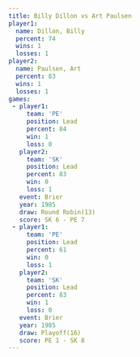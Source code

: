 ```yaml
---
title: Billy Dillon vs Art Paulsen
player1:             
  name: Dillon, Billy
  percent: 74        
  wins: 1            
  losses: 1          
player2:             
  name: Paulsen, Art 
  percent: 83        
  wins: 1            
  losses: 1          
games:
 - player1:        
     team: 'PE'    
     position: Lead
     percent: 84   
     win: 1        
     loss: 0       
   player2:        
     team: 'SK'    
     position: Lead
     percent: 83   
     win: 0        
     loss: 1       
   event: Brier         
   year: 1985           
   draw: Round Robin(13)
   score: SK 6 - PE 7   
 - player1:        
     team: 'PE'    
     position: Lead
     percent: 61   
     win: 0        
     loss: 1       
   player2:        
     team: 'SK'    
     position: Lead
     percent: 83   
     win: 1        
     loss: 0       
   event: Brier      
   year: 1985        
   draw: Playoff(16) 
   score: PE 1 - SK 8
---
```

